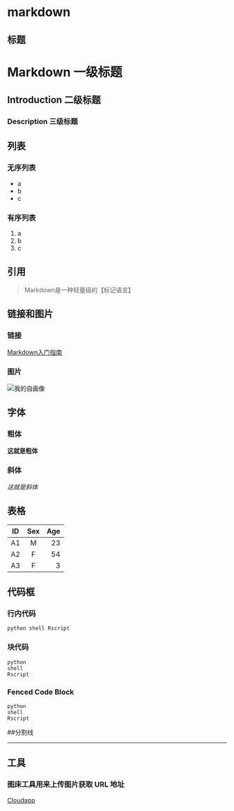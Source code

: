 # markdown 

## 标题
# Markdown 一级标题
## Introduction 二级标题
### Description 三级标题

## 列表
### 无序列表
* a
* b
* c
### 有序列表
1. a
2. b
3. c

## 引用
> Markdown是一种轻量级的【标记语言】

## 链接和图片
### 链接
[Markdown入门指南](https://www.jianshu.com/p/1e402922ee32/)
### 图片
![我的自画像](http://f.cl.ly/items/2W0R401Y2p2q1K1g3l06/5070_1280x1024.jpg)

## 字体
### 粗体
**这就是粗体**
### 斜体
*这就是斜体*

## 表格
|ID        |Sex     |Age    |
|----------|:------:|------:|
|A1        | M      |23     |
|A2        | F      |54     |
|A3        | F      | 3     |

## 代码框
### 行内代码
`python
shell
Rscript`
### 块代码
	python
	shell
	Rscript
### Fenced Code Block
```
python
shell
Rscript
```

##分割线
***

## 工具
### 图床工具用来上传图片获取 URL 地址
[Cloudapp](http://www.getcloudapp.com)

